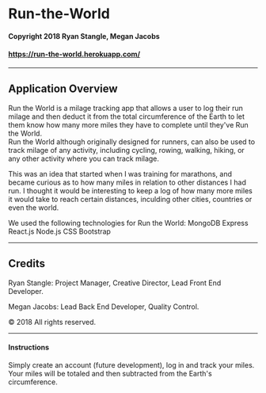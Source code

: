 # Run-the-World

#### Copyright 2018 Ryan Stangle, Megan Jacobs
#### https://run-the-world.herokuapp.com/


-----------------------------------------


## Application Overview
Run the World is a milage tracking app that allows a user to log their run milage and then deduct it from the total circumference of the Earth to let them know how many more miles they have to complete until they've Run the World.  
Run the World although originally designed for runners, can also be used to track milage of any activity, including cycling, rowing, walking, hiking, or any other activity where you can track milage.

This was an idea that started when I was training for marathons, and became curious as to how many miles in relation to other distances I had run.  I thought it would be interesting to keep a log of how many more miles it would take to reach certain distances, inculding other cities, countries or even the world.

We used the following technologies for Run the World:
MongoDB
Express
React.js
Node.js
CSS
Bootstrap

-----------------------------------------


## Credits
Ryan Stangle: Project Manager, Creative Director, Lead Front End Developer.

Megan Jacobs: Lead Back End Developer, Quality Control.

© 2018 All rights reserved.


-----------------------------------------


#### Instructions


Simply create an account (future development), log in and track your miles.  Your miles will be totaled and then subtracted from the Earth's circumference.   
